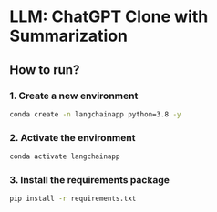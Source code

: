 # LLM: ChatGPT Clone with Summarization

## How to run?

###  1. Create a new environment

```bash
conda create -n langchainapp python=3.8 -y 
```

###  2. Activate the environment
```bash
conda activate langchainapp 
```

###  3. Install the requirements package
```bash
pip install -r requirements.txt
```
